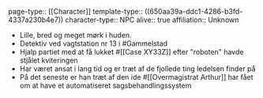 page-type:: [[Character]]
template-type:: ((650aa39a-ddc1-4286-b3fd-4337a230b4e7))
character-type:: NPC
alive:: true
affiliation:: Unknown

- Lille, bred og meget mørk i huden.
- Detektiv ved vagtstation nr 13 i #Gammelstad
- Hjalp partiet med at få lukket #[[Case XY33Z]] efter "roboten" havde stjålet kviteringen
- Har været ansat i lang tid og er træt af de fjollede ting ledelsen finder på
- På det seneste er han træt af den ide #[[Overmagistrat Arthur]] har fået om at have et automatiseret sagsbehandlingssystem